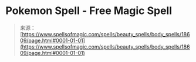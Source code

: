 <!--yml

category: 未分类

date: 2024-06-12 19:00:18

-->

# Pokemon Spell - Free Magic Spell

> 来源：[https://www.spellsofmagic.com/spells/beauty_spells/body_spells/18609/page.html#0001-01-01](https://www.spellsofmagic.com/spells/beauty_spells/body_spells/18609/page.html#0001-01-01)

